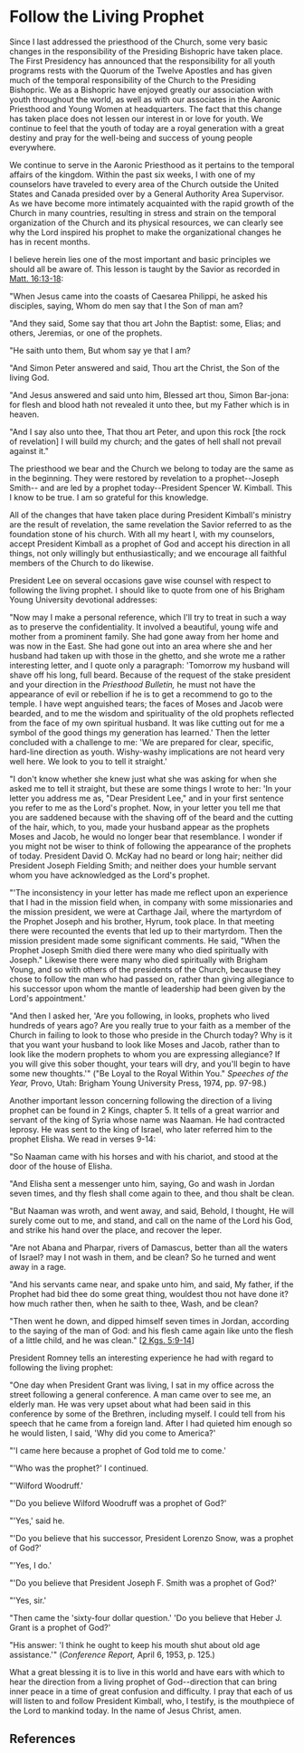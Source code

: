 # Follow the Living Prophet

Since I last addressed the priesthood of the Church, some very basic changes
in the responsibility of the Presiding Bishopric have taken place. The First
Presidency has announced that the responsibility for all youth programs rests
with the Quorum of the Twelve Apostles and has given much of the temporal
responsibility of the Church to the Presiding Bishopric. We as a Bishopric
have enjoyed greatly our association with youth throughout the world, as well
as with our associates in the Aaronic Priesthood and Young Women at
headquarters. The fact that this change has taken place does not lessen our
interest in or love for youth. We continue to feel that the youth of today are
a royal generation with a great destiny and pray for the well-being and
success of young people everywhere.

We continue to serve in the Aaronic Priesthood as it pertains to the temporal
affairs of the kingdom. Within the past six weeks, I with one of my counselors
have traveled to every area of the Church outside the United States and Canada
presided over by a General Authority Area Supervisor. As we have become more
intimately acquainted with the rapid growth of the Church in many countries,
resulting in stress and strain on the temporal organization of the Church and
its physical resources, we can clearly see why the Lord inspired his prophet
to make the organizational changes he has in recent months.

I believe herein lies one of the most important and basic principles we should
all be aware of. This lesson is taught by the Savior as recorded in [Matt.
16:13-18](/scriptures/nt/matt/16.13-18?lang=eng#12):

"When Jesus came into the coasts of Caesarea Philippi, he asked his disciples,
saying, Whom do men say that I the Son of man am?

"And they said, Some say that thou art John the Baptist: some, Elias; and
others, Jeremias, or one of the prophets.

"He saith unto them, But whom say ye that I am?

"And Simon Peter answered and said, Thou art the Christ, the Son of the living
God.

"And Jesus answered and said unto him, Blessed art thou, Simon Bar-jona: for
flesh and blood hath not revealed it unto thee, but my Father which is in
heaven.

"And I say also unto thee, That thou art Peter, and upon this rock [the rock
of revelation] I will build my church; and the gates of hell shall not prevail
against it."

The priesthood we bear and the Church we belong to today are the same as in
the beginning. They were restored by revelation to a prophet--Joseph Smith--
and are led by a prophet today--President Spencer W. Kimball. This I know to
be true. I am so grateful for this knowledge.

All of the changes that have taken place during President Kimball's ministry
are the result of revelation, the same revelation the Savior referred to as
the foundation stone of his church. With all my heart I, with my counselors,
accept President Kimball as a prophet of God and accept his direction in all
things, not only willingly but enthusiastically; and we encourage all faithful
members of the Church to do likewise.

President Lee on several occasions gave wise counsel with respect to following
the living prophet. I should like to quote from one of his Brigham Young
University devotional addresses:

"Now may I make a personal reference, which I'll try to treat in such a way as
to preserve the confidentiality. It involved a beautiful, young wife and
mother from a prominent family. She had gone away from her home and was now in
the East. She had gone out into an area where she and her husband had taken up
with those in the ghetto, and she wrote me a rather interesting letter, and I
quote only a paragraph: 'Tomorrow my husband will shave off his long, full
beard. Because of the request of the stake president and your direction in the
_Priesthood Bulletin,_ he must not have the appearance of evil or rebellion if
he is to get a recommend to go to the temple. I have wept anguished tears; the
faces of Moses and Jacob were bearded, and to me the wisdom and spirituality
of the old prophets reflected from the face of my own spiritual husband. It
was like cutting out for me a symbol of the good things my generation has
learned.' Then the letter concluded with a challenge to me: 'We are prepared
for clear, specific, hard-line direction as youth. Wishy-washy implications
are not heard very well here. We look to you to tell it straight.'

"I don't know whether she knew just what she was asking for when she asked me
to tell it straight, but these are some things I wrote to her: 'In your letter
you address me as, "Dear President Lee," and in your first sentence you refer
to me as the Lord's prophet. Now, in your letter you tell me that you are
saddened because with the shaving off of the beard and the cutting of the
hair, which, to you, made your husband appear as the prophets Moses and Jacob,
he would no longer bear that resemblance. I wonder if you might not be wiser
to think of following the appearance of the prophets of today. President David
O. McKay had no beard or long hair; neither did President Joseph Fielding
Smith; and neither does your humble servant whom you have acknowledged as the
Lord's prophet.

"'The inconsistency in your letter has made me reflect upon an experience that
I had in the mission field when, in company with some missionaries and the
mission president, we were at Carthage Jail, where the martyrdom of the
Prophet Joseph and his brother, Hyrum, took place. In that meeting there were
recounted the events that led up to their martyrdom. Then the mission
president made some significant comments. He said, "When the Prophet Joseph
Smith died there were many who died spiritually with Joseph." Likewise there
were many who died spiritually with Brigham Young, and so with others of the
presidents of the Church, because they chose to follow the man who had passed
on, rather than giving allegiance to his successor upon whom the mantle of
leadership had been given by the Lord's appointment.'

"And then I asked her, 'Are you following, in looks, prophets who lived
hundreds of years ago? Are you really true to your faith as a member of the
Church in failing to look to those who preside in the Church today? Why is it
that you want your husband to look like Moses and Jacob, rather than to look
like the modern prophets to whom you are expressing allegiance? If you will
give this sober thought, your tears will dry, and you'll begin to have some
new thoughts.'" ("Be Loyal to the Royal Within You." _Speeches of the Year,_
Provo, Utah: Brigham Young University Press, 1974, pp. 97-98.)

Another important lesson concerning following the direction of a living
prophet can be found in 2 Kings, chapter 5. It tells of a great warrior and
servant of the king of Syria whose name was Naaman. He had contracted leprosy.
He was sent to the king of Israel, who later referred him to the prophet
Elisha. We read in verses 9-14:

"So Naaman came with his horses and with his chariot, and stood at the door of
the house of Elisha.

"And Elisha sent a messenger unto him, saying, Go and wash in Jordan seven
times, and thy flesh shall come again to thee, and thou shalt be clean.

"But Naaman was wroth, and went away, and said, Behold, I thought, He will
surely come out to me, and stand, and call on the name of the Lord his God,
and strike his hand over the place, and recover the leper.

"Are not Abana and Pharpar, rivers of Damascus, better than all the waters of
Israel? may I not wash in them, and be clean? So he turned and went away in a
rage.

"And his servants came near, and spake unto him, and said, My father, if the
Prophet had bid thee do some great thing, wouldest thou not have done it? how
much rather then, when he saith to thee, Wash, and be clean?

"Then went he down, and dipped himself seven times in Jordan, according to the
saying of the man of God: and his flesh came again like unto the flesh of a
little child, and he was clean." [[2 Kgs.
5:9-14](/scriptures/ot/2-kgs/5.9-14?lang=eng#8)]

President Romney tells an interesting experience he had with regard to
following the living prophet:

"One day when President Grant was living, I sat in my office across the street
following a general conference. A man came over to see me, an elderly man. He
was very upset about what had been said in this conference by some of the
Brethren, including myself. I could tell from his speech that he came from a
foreign land. After I had quieted him enough so he would listen, I said, 'Why
did you come to America?'

"'I came here because a prophet of God told me to come.'

"'Who was the prophet?' I continued.

"'Wilford Woodruff.'

"'Do you believe Wilford Woodruff was a prophet of God?'

"'Yes,' said he.

"'Do you believe that his successor, President Lorenzo Snow, was a prophet of
God?'

"'Yes, I do.'

"'Do you believe that President Joseph F. Smith was a prophet of God?'

"'Yes, sir.'

"Then came the 'sixty-four dollar question.' 'Do you believe that Heber J.
Grant is a prophet of God?'

"His answer: 'I think he ought to keep his mouth shut about old age
assistance.'" (_Conference Report,_ April 6, 1953, p. 125.)

What a great blessing it is to live in this world and have ears with which to
hear the direction from a living prophet of God--direction that can bring
inner peace in a time of great confusion and difficulty. I pray that each of
us will listen to and follow President Kimball, who, I testify, is the
mouthpiece of the Lord to mankind today. In the name of Jesus Christ, amen.

## References

